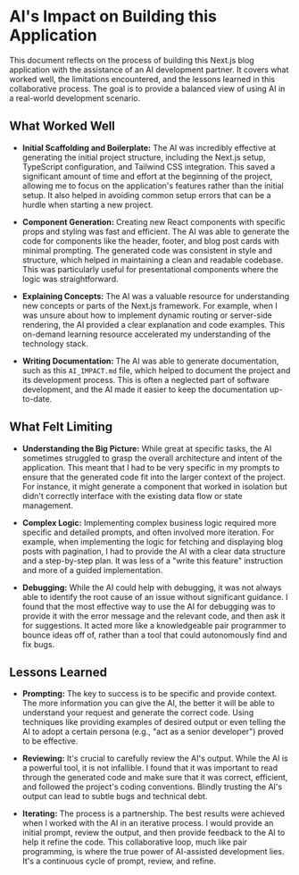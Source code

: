 # AI's Impact on Building this Application

This document reflects on the process of building this Next.js blog application with the assistance of an AI development partner. It covers what worked well, the limitations encountered, and the lessons learned in this collaborative process. The goal is to provide a balanced view of using AI in a real-world development scenario.

## What Worked Well

*   **Initial Scaffolding and Boilerplate:** The AI was incredibly effective at generating the initial project structure, including the Next.js setup, TypeScript configuration, and Tailwind CSS integration. This saved a significant amount of time and effort at the beginning of the project, allowing me to focus on the application's features rather than the initial setup. It also helped in avoiding common setup errors that can be a hurdle when starting a new project.

*   **Component Generation:** Creating new React components with specific props and styling was fast and efficient. The AI was able to generate the code for components like the header, footer, and blog post cards with minimal prompting. The generated code was consistent in style and structure, which helped in maintaining a clean and readable codebase. This was particularly useful for presentational components where the logic was straightforward.

*   **Explaining Concepts:** The AI was a valuable resource for understanding new concepts or parts of the Next.js framework. For example, when I was unsure about how to implement dynamic routing or server-side rendering, the AI provided a clear explanation and code examples. This on-demand learning resource accelerated my understanding of the technology stack.

*   **Writing Documentation:** The AI was able to generate documentation, such as this `AI_IMPACT.md` file, which helped to document the project and its development process. This is often a neglected part of software development, and the AI made it easier to keep the documentation up-to-date.

## What Felt Limiting

*   **Understanding the Big Picture:** While great at specific tasks, the AI sometimes struggled to grasp the overall architecture and intent of the application. This meant that I had to be very specific in my prompts to ensure that the generated code fit into the larger context of the project. For instance, it might generate a component that worked in isolation but didn't correctly interface with the existing data flow or state management.

*   **Complex Logic:** Implementing complex business logic required more specific and detailed prompts, and often involved more iteration. For example, when implementing the logic for fetching and displaying blog posts with pagination, I had to provide the AI with a clear data structure and a step-by-step plan. It was less of a "write this feature" instruction and more of a guided implementation.

*   **Debugging:** While the AI could help with debugging, it was not always able to identify the root cause of an issue without significant guidance. I found that the most effective way to use the AI for debugging was to provide it with the error message and the relevant code, and then ask it for suggestions. It acted more like a knowledgeable pair programmer to bounce ideas off of, rather than a tool that could autonomously find and fix bugs.

## Lessons Learned

*   **Prompting:** The key to success is to be specific and provide context. The more information you can give the AI, the better it will be able to understand your request and generate the correct code. Using techniques like providing examples of desired output or even telling the AI to adopt a certain persona (e.g., "act as a senior developer") proved to be effective.

*   **Reviewing:** It's crucial to carefully review the AI's output. While the AI is a powerful tool, it is not infallible. I found that it was important to read through the generated code and make sure that it was correct, efficient, and followed the project's coding conventions. Blindly trusting the AI's output can lead to subtle bugs and technical debt.

*   **Iterating:** The process is a partnership. The best results were achieved when I worked with the AI in an iterative process. I would provide an initial prompt, review the output, and then provide feedback to the AI to help it refine the code. This collaborative loop, much like pair programming, is where the true power of AI-assisted development lies. It's a continuous cycle of prompt, review, and refine.